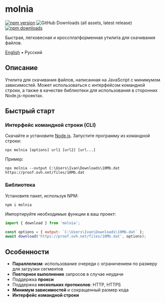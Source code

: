 # molnia

[![npm version](https://img.shields.io/npm/v/molnia?style=flat&color=black)](https://www.npmjs.com/package/molnia)
![GitHub Downloads (all assets, latest release)](https://img.shields.io/github/downloads/vitalygashkov/molnia/latest/total?style=flat&color=black)
[![npm downloads](https://img.shields.io/npm/dt/molnia?style=flat&color=black)](https://www.npmjs.com/package/molnia)

Быстрая, легковесная и кроссплатформенная утилита для скачивания файлов.

<div align="left">
  <a href="https://github.com/vitalygashkov/molnia/tree/main/README.md">English</a> •
  <span>Русский</span>
</div>

## Описание

Утилита для скачивания файлов, написанная на JavaScript с минимумом зависимостей. Может использоваться с интерфейсом командной строки, а также в качестве библиотеки для использования в сторонних Node.js-проектах.

## Быстрый старт

### Интерфейс командной строки (CLI)

Скачайте и установите [Node.js](https://nodejs.org/en/download/). Запустите программу из командной строки:

```
npx molnia [options] url1 [url2] [url...]
```

Пример:

```
npx molnia --output C:\Users\Ivan\Downloads\10Mb.dat https://proof.ovh.net/files/10Mb.dat
```

### Библиотека

Установите пакет, используя NPM:

```
npm i molnia
```

Импортируйте необходимые функции в ваш проект:

```js
import { download } from 'molnia';

const options = { output: `C:\Users\Ivan\Downloads\10Mb.dat` };
await download('https://proof.ovh.net/files/10Mb.dat', options);
```

## Особенности

- **Параллелизм**: использование очереди с ограничением по размеру для загрузки сегментов
- **Повторное выполнение** запросов в случае неудачи
- Поддержка **прокси**
- Поддержка **нескольких протоколов**: HTTP, HTTPS
- **Минимум зависимостей** и сокращенный размер кода
- **Интерфейс командной строки**
